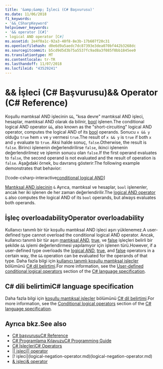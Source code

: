 ```yaml
---
title: '&amp;&amp; İşleci (C# Başvurusu)'
ms.date: 11/06/2018
f1_keywords:
- '&&_CSharpKeyword'
helpviewer_keywords:
- '&& operator [C#]'
- logical AND operator [C#]
ms.assetid: 2e4f0a1c-92a3-40f8-8e3b-17b607f20c31
ms.openlocfilehash: d0e6d9a5aedc7dc87393e3dea070bf442b3268dc
ms.sourcegitcommit: b5cd9d5d3b75a5537fc9ad8a3f085f0bb1845ee0
ms.translationtype: MT
ms.contentlocale: tr-TR
ms.lasthandoff: 11/07/2018
ms.locfileid: "43529241"
---
```

# <a name="ampamp-operator-c-reference"></a><span data-ttu-id="a9dee-102">&amp;&amp; İşleci (C# Başvurusu)</span><span class="sxs-lookup"><span data-stu-id="a9dee-102">&amp;&amp; Operator (C# Reference)</span></span>

<span data-ttu-id="a9dee-103">Koşullu mantıksal AND işlecinin `&&`, "kısa devre" mantıksal AND işleci, hesaplar, mantıksal AND olarak da bilinir, [bool](../keywords/bool.md) işlenen.</span><span class="sxs-lookup"><span data-stu-id="a9dee-103">The conditional logical AND operator `&&`, also known as the "short-circuiting" logical AND operator, computes the logical AND of its [bool](../keywords/bool.md) operands.</span></span> <span data-ttu-id="a9dee-104">Sonucu `x && y` olduğu `true` hem `x` ve `y` vermesi `true`.</span><span class="sxs-lookup"><span data-stu-id="a9dee-104">The result of `x && y` is `true` if both `x` and `y` evaluate to `true`.</span></span> <span data-ttu-id="a9dee-105">Aksi halde sonuç, `false`.</span><span class="sxs-lookup"><span data-stu-id="a9dee-105">Otherwise, the result is `false`.</span></span> <span data-ttu-id="a9dee-106">Birinci işlenenin değerlendirilirse `false`, ikinci işlenenin değerlendirilmez ve işlemin sonucu olan `false`.</span><span class="sxs-lookup"><span data-stu-id="a9dee-106">If the first operand evaluates to `false`, the second operand is not evaluated and the result of operation is `false`.</span></span> <span data-ttu-id="a9dee-107">Aşağıdaki örnek, bu davranış gösterir:</span><span class="sxs-lookup"><span data-stu-id="a9dee-107">The following example demonstrates that behavior:</span></span>

[!code-csharp-interactive[conditional logical AND](~/samples/snippets/csharp/language-reference/operators/ConditionalLogicalOperatorsExamples.cs#And)]

<span data-ttu-id="a9dee-108">[Mantıksal AND işlecinin](and-operator.md) `&` Ayrıca, mantıksal ve hesaplar, `bool` işlenenler, ancak her iki işlenen de her zaman değerlendirilir.</span><span class="sxs-lookup"><span data-stu-id="a9dee-108">The [logical AND operator](and-operator.md) `&` also computes the logical AND of its `bool` operands, but always evaluates both operands.</span></span>

## <a name="operator-overloadability"></a><span data-ttu-id="a9dee-109">İşleç overloadability</span><span class="sxs-lookup"><span data-stu-id="a9dee-109">Operator overloadability</span></span>

<span data-ttu-id="a9dee-110">Kullanıcı tanımlı bir tür koşullu mantıksal AND işleci aşırı yüklenemez.</span><span class="sxs-lookup"><span data-stu-id="a9dee-110">A user-defined type cannot overload the conditional logical AND operator.</span></span> <span data-ttu-id="a9dee-111">Ancak, kullanıcı tanımlı bir tür aşırı [mantıksal AND](and-operator.md), [true](../keywords/true-operator.md), ve [false](../keywords/false-operator.md) işleçleri belirli bir şekilde `&&` işlemi değerlendirmesi yapılamıyor için işlenen türü.</span><span class="sxs-lookup"><span data-stu-id="a9dee-111">However, if a user-defined type overloads the [logical AND](and-operator.md), [true](../keywords/true-operator.md), and [false](../keywords/false-operator.md) operators in a certain way, the `&&` operation can be evaluated for the operands of that type.</span></span> <span data-ttu-id="a9dee-112">Daha fazla bilgi için [kullanıcı tanımlı koşullu mantıksal işleçler](~/_csharplang/spec/expressions.md#user-defined-conditional-logical-operators) bölümünü [ C# dil belirtimi](../language-specification/index.md).</span><span class="sxs-lookup"><span data-stu-id="a9dee-112">For more information, see the [User-defined conditional logical operators](~/_csharplang/spec/expressions.md#user-defined-conditional-logical-operators) section of the [C# language specification](../language-specification/index.md).</span></span>

## <a name="c-language-specification"></a><span data-ttu-id="a9dee-113">C# dili belirtimi</span><span class="sxs-lookup"><span data-stu-id="a9dee-113">C# language specification</span></span>

<span data-ttu-id="a9dee-114">Daha fazla bilgi için [koşullu mantıksal işleçler](~/_csharplang/spec/expressions.md#conditional-logical-operators) bölümünü [ C# dil belirtimi](../language-specification/index.md).</span><span class="sxs-lookup"><span data-stu-id="a9dee-114">For more information, see the [Conditional logical operators](~/_csharplang/spec/expressions.md#conditional-logical-operators) section of the [C# language specification](../language-specification/index.md).</span></span>

## <a name="see-also"></a><span data-ttu-id="a9dee-115">Ayrıca bkz.</span><span class="sxs-lookup"><span data-stu-id="a9dee-115">See also</span></span>

- [<span data-ttu-id="a9dee-116">C# başvurusu</span><span class="sxs-lookup"><span data-stu-id="a9dee-116">C# Reference</span></span>](../index.md)
- [<span data-ttu-id="a9dee-117">C# Programlama Kılavuzu</span><span class="sxs-lookup"><span data-stu-id="a9dee-117">C# Programming Guide</span></span>](../../programming-guide/index.md)
- [<span data-ttu-id="a9dee-118">C# İşleçleri</span><span class="sxs-lookup"><span data-stu-id="a9dee-118">C# Operators</span></span>](index.md)
- [<span data-ttu-id="a9dee-119">|| işleci</span><span class="sxs-lookup"><span data-stu-id="a9dee-119">|| operator</span></span>](conditional-or-operator.md)
- [! işleci]<span data-ttu-id="a9dee-120">(logical-negation-operator.md)</span><span class="sxs-lookup"><span data-stu-id="a9dee-120">(logical-negation-operator.md)</span></span>
- [<span data-ttu-id="a9dee-121">& işleci</span><span class="sxs-lookup"><span data-stu-id="a9dee-121">& operator</span></span>](and-operator.md)
